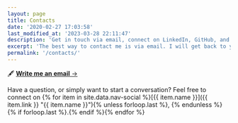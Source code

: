 ```yaml
---
layout: page
title: Contacts
date: '2020-02-27 17:03:58'
last_modified_at: '2023-03-28 22:11:47'
description: 'Get in touch via email, connect on LinkedIn, GitHub, and Mastodon.'
excerpt: 'The best way to contact me is via email. I will get back to you in a few days.'
permalink: '/contacts/'
---
```

<div class="my-5">
  <p class="h3 text-center">🖋 <a href="mailto:contacts@silviamaggidesign.com"><strong>Write me an email</strong>&nbsp;→</a></p>
</div>

Have a question, or simply want to start a conversation? Feel free to connect on {% for item in site.data.nav-social %}[{{ item.name }}]({{ item.link }} "{{ item.name }}"){% unless forloop.last %}, {% endunless %}{% if forloop.last %}.{% endif %}{% endfor %}